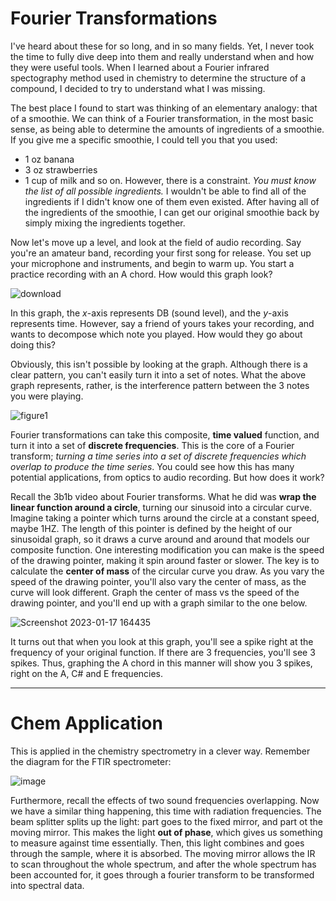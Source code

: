 # Fourier Transformations

I've heard about these for so long, and in so many fields. Yet, I never took the time to fully dive deep into them and really understand when and how they were useful tools. When I learned about a Fourier infrared spectography method used in chemistry to determine the structure of a compound, I decided to try to understand what I was missing.

The best place I found to start was thinking of an elementary analogy: that of a smoothie. We can think of a Fourier transformation, in the most basic sense, as being able to determine the amounts of ingredients of a smoothie. If you give me a specific smoothie, I could tell you that you used:
- 1 oz banana
- 3 oz strawberries
- 1 cup of milk
and so on. However, there is a constraint. *You must know the list of all possible ingredients.* I wouldn't be able to find all of the ingredients if I didn't know one of them even existed. After having all of the ingredients of the smoothie, I can get our original smoothie back by simply mixing the ingredients together.

Now let's move up a level, and look at the field of audio recording. Say you're an amateur band, recording your first song for release. You set up your microphone and instruments, and begin to warm up. You start a practice recording with an A chord. How would this graph look?

![download](https://user-images.githubusercontent.com/83550862/213028807-d1456868-5ca2-4e6c-8639-4d07961974dc.png)


In this graph, the $x$-axis represents DB (sound level), and the $y$-axis represents time. However, say a friend of yours takes your recording, and wants to decompose which note you played. How would they go about doing this?

Obviously, this isn't possible by looking at the graph. Although there is a clear pattern, you can't easily turn it into a set of notes. What the above graph represents, rather, is the interference pattern between the 3 notes you were playing. 

![figure1](https://user-images.githubusercontent.com/83550862/213028707-11a756c0-80d5-4bdc-8392-1a3f396d64a6.png)


Fourier transformations can take this composite, **time valued** function, and turn it into a set of **discrete frequencies**. This is the core of a Fourier transform; *turning a time series into a set of discrete frequencies which overlap to produce the time series*. You could see how this has many potential applications, from optics to audio recording. But how does it work?

Recall the 3b1b video about Fourier transforms. What he did was **wrap the linear function around a circle**, turning our sinusoid into a circular curve. Imagine taking a pointer which turns around the circle at a constant speed, maybe 1HZ. The length of this pointer is defined by the height of our sinusoidal graph, so it draws a curve around and around that models our composite function. One interesting modification you can make is the speed of the drawing pointer, making it spin around faster or slower. The key is to calculate the **center of mass** of the circular curve you draw. As you vary the speed of the drawing pointer, you'll also vary the center of mass, as the curve will look different. Graph the center of mass vs the speed of the drawing pointer, and you'll end up with a graph similar to the one below.

![Screenshot 2023-01-17 164435](https://user-images.githubusercontent.com/83550862/213028691-9c57f8ca-a2a7-4ea4-b119-27b296fe9d03.png)


It turns out that when you look at this graph, you'll see a spike right at the frequency of your original function. If there are 3 frequencies, you'll see 3 spikes. Thus, graphing the A chord in this manner will show you 3 spikes, right on the A, C# and E frequencies.

<hr>

# Chem Application

This is applied in the chemistry spectrometry in a clever way. Remember the diagram for the FTIR spectrometer:

![image](https://user-images.githubusercontent.com/83550862/215231681-401ca070-9203-4d4c-befd-6dbb20ab7185.png)


Furthermore, recall the effects of two sound frequencies overlapping. Now we have a similar thing happening, this time with radiation frequencies. The beam splitter splits up the light: part goes to the fixed mirror, and part ot the moving mirror. This makes the light **out of phase**, which gives us something to measure against time essentially. Then, this light combines and goes through the sample, where it is absorbed. The moving mirror allows the IR to scan throughout the whole spectrum, and after the whole spectrum has been accounted for, it goes through a fourier transform to be transformed into spectral data.
